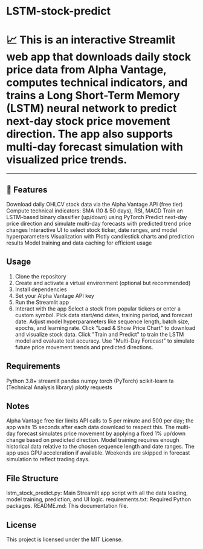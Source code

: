 # LSTM-stock-predict
# 📈 This is an interactive Streamlit web app that downloads daily stock price data from Alpha Vantage, computes technical indicators, and trains a Long Short-Term Memory (LSTM) neural network to predict next-day stock price movement direction. The app also supports multi-day forecast simulation with visualized price trends.
---

## 🚀 Features
Download daily OHLCV stock data via the Alpha Vantage API (free tier)
Compute technical indicators: SMA (10 & 50 days), RSI, MACD
Train an LSTM-based binary classifier (up/down) using PyTorch
Predict next-day price direction and simulate multi-day forecasts with predicted trend price changes
Interactive UI to select stock ticker, date ranges, and model hyperparameters
Visualization with Plotly candlestick charts and prediction results
Model training and data caching for efficient usage

## Usage
1. Clone the repository
2. Create and activate a virtual environment (optional but recommended)
3. Install dependencies
4. Set your Alpha Vantage API key
5. Run the Streamlit app
6. Interact with the app
    Select a stock from popular tickers or enter a custom symbol.
    Pick data start/end dates, training period, and forecast date.
    Adjust model hyperparameters like sequence length, batch size, epochs, and learning rate.
    Click "Load & Show Price Chart" to download and visualize stock data.
    Click "Train and Predict" to train the LSTM model and evaluate test accuracy.
    Use "Multi-Day Forecast" to simulate future price movement trends and predicted directions.

## Requirements
Python 3.8+
streamlit
pandas
numpy
torch (PyTorch)
scikit-learn
ta (Technical Analysis library)
plotly
requests

## Notes
Alpha Vantage free tier limits API calls to 5 per minute and 500 per day; the app waits 15 seconds after each data download to respect this.
The multi-day forecast simulates price movement by applying a fixed 1% up/down change based on predicted direction.
Model training requires enough historical data relative to the chosen sequence length and date ranges.
The app uses GPU acceleration if available.
Weekends are skipped in forecast simulation to reflect trading days.

## File Structure
lstm_stock_predict.py: Main Streamlit app script with all the data loading, model training, prediction, and UI logic.
requirements.txt: Required Python packages.
README.md: This documentation file.

## License
This project is licensed under the MIT License.
